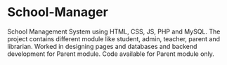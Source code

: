 # School-Manager
School Management System using HTML, CSS, JS, PHP and MySQL. The project contains different module like student, admin, teacher, parent and librarian. Worked in designing pages and databases and backend development for Parent module. Code available for Parent module only.
